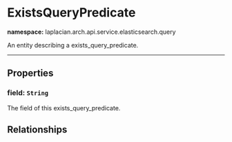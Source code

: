 # **ExistsQueryPredicate**
**namespace:** laplacian.arch.api.service.elasticsearch.query

An entity describing a exists_query_predicate.



---

## Properties

### field: `String`
The field of this exists_query_predicate.

## Relationships